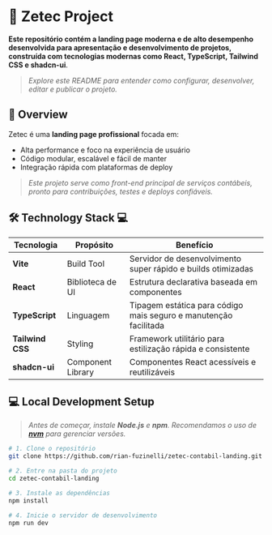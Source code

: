 # 📄 Zetec Project
**Este repositório contém a landing page moderna e de alto desempenho desenvolvida para apresentação e desenvolvimento de projetos, construída com tecnologias modernas como React, TypeScript, Tailwind CSS e shadcn-ui**. 


>*Explore este README para entender como configurar, desenvolver, editar e publicar o projeto.*

## 🚀 Overview

Zetec é uma **landing page profissional** focada em:

- Alta performance e foco na experiência de usuário
- Código modular, escalável e fácil de manter
- Integração rápida com plataformas de deploy  

>*Este projeto serve como front-end principal de serviços contábeis, pronto para contribuições, testes e deploys confiáveis.*

## 🛠 Technology Stack 💻

| Tecnologia       | Propósito          | Benefício |
|-----------------|------------------|-----------|
| **Vite**         | Build Tool        | Servidor de desenvolvimento super rápido e builds otimizadas |
| **React**        | Biblioteca de UI  | Estrutura declarativa baseada em componentes |
| **TypeScript**   | Linguagem         | Tipagem estática para código mais seguro e manutenção facilitada |
| **Tailwind CSS** | Styling           | Framework utilitário para estilização rápida e consistente |
| **shadcn-ui**    | Component Library | Componentes React acessíveis e reutilizáveis |

## 💻 Local Development Setup

>*Antes de começar, instale **Node.js** e **npm**.  Recomendamos o uso de [**nvm**](https://github.com/nvm-sh/nvm) para gerenciar versões.*

```bash
# 1. Clone o repositório
git clone https://github.com/rian-fuzinelli/zetec-contabil-landing.git

# 2. Entre na pasta do projeto
cd zetec-contabil-landing

# 3. Instale as dependências
npm install

# 4. Inicie o servidor de desenvolvimento
npm run dev
